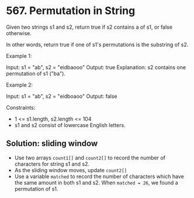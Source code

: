 # 567. Permutation in String
Given two strings s1 and s2, return true if s2 contains a of s1, or false otherwise.

In other words, return true if one of s1's permutations is the substring of s2.

Example 1:

Input: s1 = "ab", s2 = "eidbaooo"
Output: true
Explanation: s2 contains one permutation of s1 ("ba").

Example 2:

Input: s1 = "ab", s2 = "eidboaoo"
Output: false

Constraints:

* 1 <= s1.length, s2.length <= 104
* s1 and s2 consist of lowercase English letters.

## Solution: sliding window

* Use two arrays `count1[]` and `count2[]` to record the number of characters for string s1 and s2.
* As the sliding window moves, update `count2[]`
* Use a variable `matched` to record the number of characters which have the same amount in both s1 and s2. When `matched = 26`, we found a permutation of s1.

